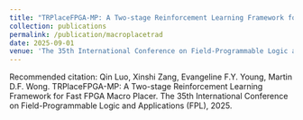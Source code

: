 ```yaml
---
title: "TRPlaceFPGA-MP: A Two-stage Reinforcement Learning Framework for Fast FPGA Macro Placer"
collection: publications
permalink: /publication/macroplacetrad
date: 2025-09-01
venue: 'The 35th International Conference on Field-Programmable Logic and Applications (FPL).'
---
```


Recommended citation: Qin Luo, Xinshi Zang, Evangeline F.Y. Young, Martin D.F. Wong. TRPlaceFPGA-MP: A Two-stage Reinforcement Learning Framework for Fast FPGA Macro Placer. The 35th International Conference on Field-Programmable Logic and Applications (FPL), 2025.
